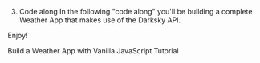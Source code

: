 3. Code along
In the following "code along" you'll be building a complete Weather App that makes use of the Darksky API.

Enjoy!

Build a Weather App with Vanilla JavaScript Tutorial